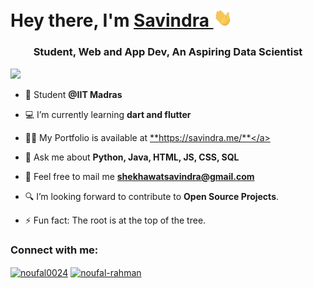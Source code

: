 <h1>Hey there, I'm <a  href="https://github.com/savindrasinghshekhawat/">Savindra </a> <img  src="https://raw.githubusercontent.com/ABSphreak/ABSphreak/master/gifs/Hi.gif" width="30px"></h1>
<h3 align="center">Student, Web and App Dev, An Aspiring Data Scientist</h3>

![](https://komarev.com/ghpvc/?username=savindrasinghshekhawat)


- 🏫 Student **@IIT Madras**

- 💻 I’m currently learning **dart and flutter**

- 👨‍💻 My Portfolio is available at <a href="https://savindra.me/" target="_blank">**https://savindra.me/**</a>

- 💬 Ask me about **Python, Java, HTML, JS, CSS, SQL**

- 📨 Feel free to mail me **shekhawatsavindra@gmail.com**

- 🔍 I’m looking forward to contribute to **Open Source Projects**.
- ⚡ Fun fact: The root is at the top of the tree.


<h3>Connect with me:</h3>
<a href="https://www.instagram.com/savi._.150412/" target="blank"><img align="center" src="https://raw.githubusercontent.com/rahuldkjain/github-profile-readme-generator/master/src/images/icons/Social/instagram.svg" alt="noufal0024" height="30" width="40" /></a>
<a href="https://www.linkedin.com/in/savindra" target="blank"><img align="center" src="https://raw.githubusercontent.com/rahuldkjain/github-profile-readme-generator/master/src/images/icons/Social/linked-in-alt.svg" alt="noufal-rahman" height="30" width="40" /></a>


